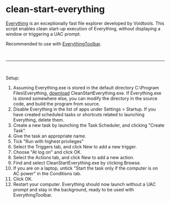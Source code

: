 # clean-start-everything
[Everything](https://www.voidtools.com/) is an exceptionally fast file explorer developed by Voidtools. This script enables clean start-up execution of Everything, without displaying a window or triggering a UAC prompt.

Recommended to use with [EverythingToolbar](https://github.com/srwi/EverythingToolbar).

<br>

---

<br>

Setup:

1. Assuming Everything.exe is stored in the default directory C:\Program Files\Everything, [download](https://github.com/Eeelis/clean-start-everything/releases/download/v1.0.0/CleanStartEverything.exe) CleanStartEverything.exe. If Everything.exe is stored somewhere else, you can modify the directory in the source code, and build the program from source.
2. Disable Everything in the list of apps under Settings > Startup. If you have created scheduled tasks or shortcuts related to launching Everything, delete them.
3. Create a new task by launching the Task Scheduler, and clicking "Create Task".
4. Give the task an appropriate name.
5. Tick "Run with highest privileges"
6. Select the Triggers tab, and click New to add a new trigger.
7. Choose "At log on" and click OK.
8. Select the Actions tab, and click New to add a new action.
9. Find and select CleanStartEverything.exe by clicking Browse.
10. If you are on a laptop, untick "Start the task only if the computer is on AC power" in the Conditions tab.
11. Click OK.
12. Restart your computer. Everything should now launch without a UAC prompt and stay in the background, ready to be used with EverythingToolbar.
